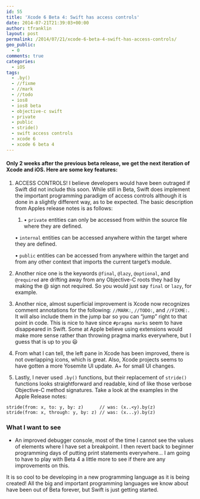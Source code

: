 ```yaml
---
id: 55
title: 'Xcode 6 Beta 4: Swift has access controls'
date: 2014-07-21T21:39:03+00:00
author: tfranklin
layout: post
permalink: /2014/07/21/xcode-6-beta-4-swift-has-access-controls/
geo_public:
  - 0
comments: true
categories:
  - iOS
tags:
  - .by()
  - //fixme
  - //mark
  - //todo
  - ios8
  - ios8 beta
  - objective-c swift
  - private
  - public
  - stride()
  - swift access controls
  - xcode 6
  - xcode 6 beta 4
---
```

#### Only **2 weeks** after the previous beta release, we get the next iteration of Xcode and iOS. Here are some key features:

  1. ACCESS CONTROLS! I believe developers would have been outraged if Swift did not include this soon. While still in Beta, Swift does implement the important programming paradigm of access controls although it is done in a slightly different way, as to be expected. The basic description from Apples release notes is as follows: 
      1. • `private` entities can only be accessed from within the source file where they are defined.
  
        • `internal` entities can be accessed anywhere within the target where they are defined.
  
        • `public` entities can be accessed from anywhere within the target and from any other context that imports the current target’s module.

  2. Another nice one is the keywords `@final`, `@lazy`, `@optional`, and `@required` are drifting away from any Objective-C roots they had by making the @ sign not required. So you would just say `final` or `lazy`, for example.

  3. Another nice, almost superficial improvement is Xcode now recognizes comment annotations for the following: `//MARK:`, `//TODO:`, and `//FIXME:`. It will also include them in the jump bar so you can &#8220;jump&#8221; right to that point in code. This is nice to have since `#pragma marks` seem to have disappeared in Swift. Some at Apple believe using extensions would make more sense rather than throwing pragma marks everywhere, but I guess that is up to you &#128515;

  4. From what I can tell, the left pane in Xcode has been improved, there is not overlapping icons, which is great. Also, Xcode projects seems to have gotten a more Yosemite UI update. A+ for small UI changes.
  5. Lastly, I never used `.by()` functions, but their replacement of `stride()` functions looks straightforward and readable, kind of like those verbose Objective-C method signatures. Take a look at the examples in the Apple Release notes:

<pre><code>stride(from: x, to: y, by: z)      // was: (x..&#60;y).by(z)
stride(from: x, through: y, by: z) // was: (x...y).by(z)
</code></pre>

### What I want to see

  * An improved debugger console, most of the time I cannot see the values of elements where I have set a breakpoint. I then revert back to beginner programming days of putting print statements everywhere&#8230; I am going to have to play with Beta 4 a little more to see if there are any improvements on this.

It is so cool to be developing in a new programming language as it is being created! All the big and important programming languages we know about have been out of Beta forever, but Swift is just getting started.
